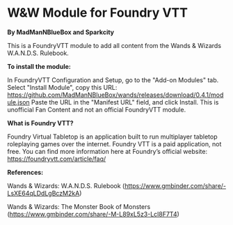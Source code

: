 # W&W Module for Foundry VTT 
**By MadManNBlueBox and Sparkcity**

This is a FoundryVTT module to add all content from the Wands & Wizards W.A.N.D.S. Rulebook.

**To install the module:**

In FoundryVTT Configuration and Setup, go to the "Add-on Modules" tab. Select "Install Module", copy this URL:
https://github.com/MadManNBlueBox/wands/releases/download/0.4.1/module.json
Paste the URL in the "Manifest URL" field, and click Install.
This is unofficial Fan Content and not an official FoundryVTT module.

**What is Foundry VTT?**

Foundry Virtual Tabletop is an application built to run multiplayer tabletop roleplaying games over the internet. Foundry VTT is a paid application, not free. You can find more information here at Foundry’s official website: 
https://foundryvtt.com/article/faq/

**References:**

Wands & Wizards: W.A.N.D.S. Rulebook (https://www.gmbinder.com/share/-LsXE64qLDdLgBczM2kA)

Wands & Wizards: The Monster Book of Monsters (https://www.gmbinder.com/share/-M-L89xL5z3-Lcl8F7T4)
